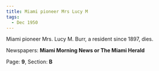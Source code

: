 ```yaml
---  
title: Miami pioneer Mrs Lucy M  
tags:  
  - Dec 1950  
---  
```

  
Miami pioneer Mrs. Lucy M. Burr, a resident since 1897, dies.  
  
Newspapers: **Miami Morning News or The Miami Herald**  
  
Page: **9**, Section: **B** 

